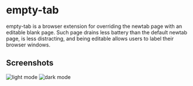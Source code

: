 # empty-tab

empty-tab is a browser extension for overriding the newtab page with an
editable blank page. Such page drains less battery than the default newtab
page, is less distracting, and being editable allows users to label their
browser windows.

## Screenshots

![light mode](https://user-images.githubusercontent.com/300342/98470358-5f001380-21e5-11eb-8667-4b74d45a3d0b.png)
![dark mode](https://user-images.githubusercontent.com/300342/98470360-5f98aa00-21e5-11eb-8926-dfbcb1c10110.png)
